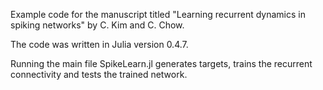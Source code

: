 Example code for the manuscript titled "Learning recurrent dynamics in spiking networks" by C. Kim and C. Chow.

The code was written in Julia version 0.4.7.

Running the main file SpikeLearn.jl generates targets, trains the recurrent connectivity and tests the trained network.

